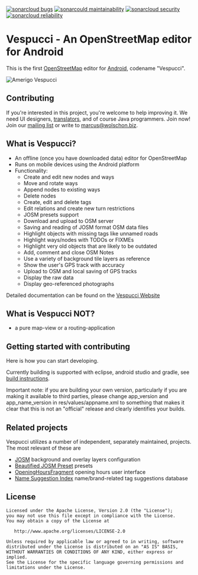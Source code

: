 [![sonarcloud bugs](https://sonarcloud.io/api/project_badges/measure?project=osmeditor4android&metric=bugs)](https://sonarcloud.io/component_measures?id=osmeditor4android&metric=bugs) [![sonarcould maintainability](https://sonarcloud.io/api/project_badges/measure?project=osmeditor4android&metric=sqale_rating)](https://sonarcloud.io/component_measures?id=osmeditor4android&metric=Maintainability) [![sonarcloud security](https://sonarcloud.io/api/project_badges/measure?project=osmeditor4android&metric=security_rating)](https://sonarcloud.io/component_measures?id=osmeditor4android&metric=Security) [![sonarcloud reliability](https://sonarcloud.io/api/project_badges/measure?project=osmeditor4android&metric=reliability_rating)](https://sonarcloud.io/component_measures?id=osmeditor4android&metric=Reliability)

# Vespucci - An OpenStreetMap editor for Android

This is the first [OpenStreetMap][openstreetmap] editor for
[Android][android], codename "Vespucci".


![Amerigo Vespucci](http://vespucci.io/180px-Amerigo_Vespucci.jpg "Amerigo Vespucci")


## Contributing

If you're interested in this project, you're welcome to help improving it. We
need UI designers, [translators](TRANSLATIONS.md), and of course Java programmers. Join now! Join
our [mailing list][mailinglist] or write to marcus@wolschon.biz.


## What is Vespucci?

* An offline (once you have downloaded data) editor for OpenStreetMap
* Runs on mobile devices using the Android platform
* Functionality:
    * Create and edit new nodes and ways
    * Move and rotate ways
    * Append nodes to existing ways
    * Delete nodes
    * Create, edit and delete tags
    * Edit relations and create new turn restrictions
    * JOSM presets support
    * Download and upload to OSM server
    * Saving and reading of JOSM format OSM data files
    * Highlight objects with missing tags like unnamed roads
    * Highlight ways/nodes with TODOs or FIXMEs
    * Highlight very old objects that are likely to be outdated
    * Add, comment and close OSM Notes
    * Use a variety of background tile layers as reference
    * Show the user's GPS track with accuracy
    * Upload to OSM and local saving of GPS tracks
    * Display the raw data
    * Display geo-referenced photographs
    
Detailed documentation can be found on the [Vespucci Website](https://vespucci.io/)


## What is Vespucci NOT?

* a pure map-view or a routing-application

## Getting started with contributing

Here is how you can start developing.

Currently building is supported with eclipse, android studio and gradle, see [build instructions](BUILDING.md).

Important note: if you are building your own version, particularly if you are making it available to third parties, please change app_version and app_name_version in res/values/appname.xml to something that makes it clear that this is not an "official" release and clearly identifies your builds.

## Related projects

Vespucci utilizes a number of independent, separately maintained, projects. The most relevant of these are

* [JOSM](https://josm.openstreetmap.de/wiki/Maps) background and overlay layers configuration
* [Beautified JOSM Preset](https://github.com/simonpoole/beautified-JOSM-preset) presets
* [OpeningHoursFragment](https://github.com/simonpoole/OpeningHoursFragment) opening hours user interface
* [Name Suggestion Index](https://github.com/osmlab/name-suggestion-index) name/brand-related tag suggestions database

## License

    Licensed under the Apache License, Version 2.0 (the "License");
    you may not use this file except in compliance with the License.
    You may obtain a copy of the License at

       http://www.apache.org/licenses/LICENSE-2.0

    Unless required by applicable law or agreed to in writing, software
    distributed under the License is distributed on an "AS IS" BASIS,
    WITHOUT WARRANTIES OR CONDITIONS OF ANY KIND, either express or implied.
    See the License for the specific language governing permissions and
    limitations under the License.


[openstreetmap]: http://www.openstreetmap.org
[android]: http://developer.android.com
[mailinglist]: http://groups.google.de/group/osmeditor4android
[josm]: http://wiki.openstreetmap.org/wiki/JOSM

